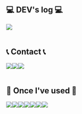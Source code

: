 <div align="left">

## 💻 DEV's log 💻
<div style="display:flex; flex-direction:row;">
  <a href="https://easyhomputer.tistory.com](https://velog.io/@redgil77">
        <img src="https://img.shields.io/badge/Velog-20C997?style=for-the-badge&logo=Velog&logoColor=white"> 
    </a>
</div><br>

## 📞 Contact 📞
<div style="display:flex; flex-direction:row;">
  <a href="https://www.instagram.com/geonwoo03_dev/">
    <img src="https://img.shields.io/badge/Instagram-E4405F?style=flat-square&logo=Instagram&logoColor=white"/>
  </a>
  <a href="mailto:redgil77@smail.kongju.ac.kr">
    <img src="https://img.shields.io/badge/Outlook-0078D4?style=flat-square&logo=microsoftoutlook&logoColor=white"/>
  </a>
  <a href="mailto:redgil030802@gmail.com">
    <img src="https://img.shields.io/badge/Gmail-EA4335?style=flat-square&logo=gmail&logoColor=white"/>
  </a>
</div><br>

## 🔨 Once I've used 🔨
<div style="display:flex; flex-direction:row;">
  <img src="https://img.shields.io/badge/C-00599C?style=for-the-badge&logo=c&logoColor=white"/>
  <img src="https://img.shields.io/badge/C%2B%2B-00599C?style=for-the-badge&logo=c%2B%2B&logoColor=white"/>
  <img src="https://img.shields.io/badge/Python-14354C?style=for-the-badge&logo=python&logoColor=white"/>
  <img src="https://img.shields.io/badge/R-276DC3?style=for-the-badge&logo=r&logoColor=white"/>
  <img src="https://img.shields.io/badge/Java-ED8B00?style=for-the-badge&logo=openjdk&logoColor=white"/>
  <br>
  <img src="https://img.shields.io/badge/Amazon_AWS-232F3E?style=for-the-badge&logo=amazon-aws&logoColor=white"/>
  <img src="https://img.shields.io/badge/Google_Cloud-4285F4?style=for-the-badge&logo=google-cloud&logoColor=white"/>
<br>
  
</div><br>
</div>
